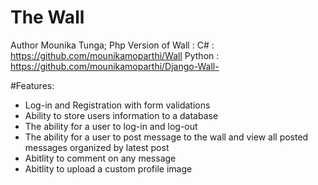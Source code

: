 # The Wall
Author Mounika Tunga; 
Php Version of Wall : 
C# : https://github.com/mounikamoparthi/Wall 
Python : https://github.com/mounikamoparthi/Django-Wall-

#Features:
<ul>
	<li>Log-in and Registration with form validations</li>
	<li>Ability to store users information to a database</li>
	<li>The ability for a user to log-in and log-out</li>
	<li>The ability for a user to post message to the wall and view all posted messages organized by latest post</li>
	<li>Abitlity to comment on any message</li>
	<li>Abitlity to upload a custom profile image</li>
</ul>
